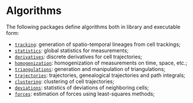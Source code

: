 # Algorithms

The following packages define algorithms both in library and executable form:

- [`tracking`](lineageflow-tracking): generation of spatio-temporal lineages from cell trackings;
- [`statistics`](lineageflow-statistics): global statistics for measurements;
- [`derivatives`](lineageflow-derivatives): discrete derivatives for cell trajectories;
- [`homogenization`](lineageflow-homogenization): homogenization of measurements on time, space, etc.;
- [`triangulations`](lineageflow-triangulations): generation and manipulation of triangulations;
- [`trajectories`](lineageflow-trajectories): trajectories, genealogical trajectories and path integrals;
- [`clustering`](lineageflow-clustering): clustering of cell trajectories;
- [`deviations`](lineageflow-deviations): statistics of deviations of neighboring cells;
- [`forces`](lineageflow-forces): estimation of forces using least-squares methods;
